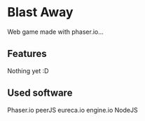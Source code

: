 # Blast Away
Web game made with phaser.io...
## Features
Nothing yet :D
## Used software
Phaser.io
peerJS
eureca.io
engine.io
NodeJS
